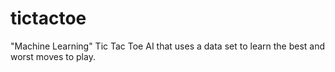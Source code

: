 # tictactoe
"Machine Learning" Tic Tac Toe AI that uses a data set to learn the best and worst moves to play.
